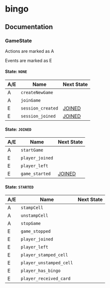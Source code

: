 # bingo

## Documentation

### GameState

Actions are marked as A

Events are marked as E

#### State: ``NONE``

A/E | Name | Next State
--- | ---- | ----------
A   | ``createNewGame`` |  |
A   | ``joinGame`` |  |
E   | ``session_created`` | [JOINED](#state-joined) |
E   | ``session_joined`` | [JOINED](#state-joined) |

#### State: ``JOINED``

A/E | Name | Next State
--- | ---- | ----------
A   | ``startGame`` |  |
E   | ``player_joined`` |  |
E   | ``player_left`` |  |
E   | ``game_started`` | [JOINED](#state-started) |

#### State: ``STARTED``

A/E | Name | Next State
--- | ---- | ----------
A   | ``stampCell`` |  |
A   | ``unstampCell`` |  |
A   | ``stopGame`` |  |
E   | ``game_stopped`` |  |
E   | ``player_joined`` |  |
E   | ``player_left`` |  |
E   | ``player_stamped_cell`` |  |
E   | ``player_unstamped_cell`` |  |
E   | ``player_has_bingo`` |  |
E   | ``player_received_card`` |  |